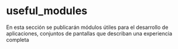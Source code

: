 # useful_modules
En esta sección se publicarán módulos útiles para el desarrollo de aplicaciones, conjuntos de pantallas que describan una experiencia completa 
